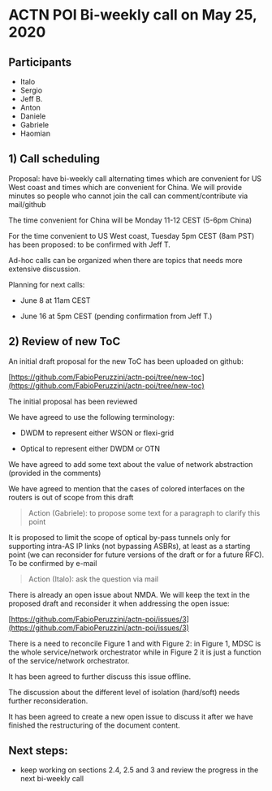 
# ACTN POI Bi-weekly call on May 25, 2020

## Participants

- Italo
- Sergio
- Jeff B.
- Anton
- Daniele
- Gabriele
- Haomian

## 1) Call scheduling

Proposal: have bi-weekly call alternating times which are convenient for US West coast and times which are convenient for China. We will provide minutes so people who cannot join the call can comment/contribute via mail/github

The time convenient for China will be Monday 11-12 CEST (5-6pm China)

For the time convenient to US West coast, Tuesday 5pm CEST (8am PST) has been proposed: to be confirmed with Jeff T.

Ad-hoc calls can be organized when there are topics that needs more extensive discussion.

Planning for next calls:

- June 8 at 11am CEST

- June 16 at 5pm CEST (pending confirmation from Jeff T.)

## 2) Review of new ToC

An initial draft proposal for the new ToC has been uploaded on github:

[https://github.com/FabioPeruzzini/actn-poi/tree/new-toc](https://github.com/FabioPeruzzini/actn-poi/tree/new-toc)

The initial proposal has been reviewed

We have agreed to use the following terminology:

- DWDM to represent either WSON or flexi-grid

- Optical to represent either DWDM or OTN

We have agreed to add some text about the value of network abstraction (provided in the comments)

We have agreed to mention that the cases of colored interfaces on the routers is out of scope from this draft

> Action (Gabriele): to propose some text for a paragraph to clarify this point

It is proposed to limit the scope of optical by-pass tunnels only for supporting intra-AS IP links (not bypassing ASBRs), at least as a starting point (we can reconsider for future versions of the draft or for a future RFC). To be confirmed by e-mail

> Action (Italo): ask the question via mail

There is already an open issue about NMDA. We will keep the text in the proposed draft and reconsider it when addressing the open issue:

[https://github.com/FabioPeruzzini/actn-poi/issues/3](https://github.com/FabioPeruzzini/actn-poi/issues/3)

There is a need to reconcile Figure 1 and with Figure 2: in Figure 1, MDSC is the whole service/network orchestrator while in Figure 2 it is just a function of the service/network orchestrator.

It has been agreed to further discuss this issue offline.

The discussion about the different level of isolation (hard/soft) needs further reconsideration.

It has been agreed to create a new open issue to discuss it after we have finished the restructuring of the document content.

## Next steps:

- keep working on sections 2.4, 2.5 and 3 and review the progress in the next bi-weekly call
